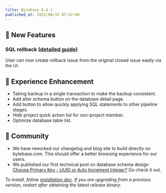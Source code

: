 ```yaml
---
title: Bytebase 0.4.1
published_at: 2021/08/31 07:52:00
---
```


## 🚀 New Features

### SQL rollback ([detailed guide](https://docs.bytebase.com/use-bytebase/sql-review-interface/rollback-sql))

User can now create rollback issue from the original closed issue easily via the UI.

## 🎄 Experience Enhancement

- Taking backup in a single transaction to make the backup consistent.
- Add alter schema button on the database detail page.
- Add button to allow quickly applying SQL statements to other pipeline stages.
- Hide project quick action list for non-project member.
- Optimize database table list.

## 🎠 Community

- We have reworked our changelog and blog site to build directly on bytebase.com. This should offer a better browsing experience for our users.
- We published our first technical post on database schema design [Choose Primary Key - UUID or Auto Increment Integer?](https://bytebase.com/blog/choose-primary-key-uuid-or-auto-increment) Go check it out.

_To install, follow [installation doc](/docs/get-started/install/overview). If you are upgrading from a previous version, restart after obtaining the latest release binary._

